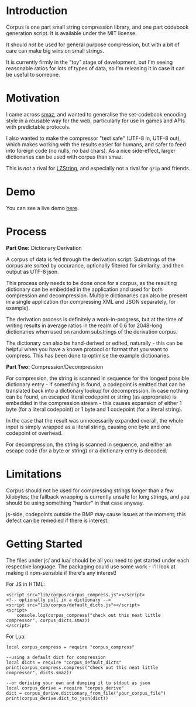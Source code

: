 # Introduction

Corpus is one part small string compression library, and one part codebook generation script. It is available under the MIT license.

It should _not_ be used for general purpose compression, but with a bit of care can make big wins on small strings.

It is currently firmly in the "toy" stage of development, but I'm seeing reasonable ratios for lots of types of data, so I'm releasing it in case it can be useful to someone.

# Motivation

I came across [smaz](https://github.com/antirez/smaz/), and wanted to generalise the set-codebook encoding style in a reusable way for the web, particularly for use in games and APIs with predictable protocols.

I also wanted to make the compressor "text safe" (UTF-8 in, UTF-8 out), which makes working with the results easier for humans, and safer to feed into foreign code (no nulls, no bad chars). As a nice side-effect, larger dictionaries can be used with corpus than smaz.

This is _not_ a rival for [LZString](https://github.com/pieroxy/lz-string), and especially not a rival for `gzip` and friends.

# Demo

You can see a live demo [here](https://1bardesign.github.io/corpus/).

# Process

__Part One:__ Dictionary Derivation

A corpus of data is fed through the derivation script. Substrings of the corpus are sorted by occurance, optionally filtered for similarity, and then output as UTF-8 json.

This process only needs to be done once for a corpus, as the resulting dictionary can be embedded in the application and used for both compression and decompression. Multiple dictionaries can also be present in a single application (for compressing XML and JSON separately, for example).

The derivation process is definitely a work-in-progress, but at the time of writing results in average ratios in the realm of 0.6 for 2048-long dictionaries when used on random substrings of the derivation corpus.

The dictionary can also be hand-derived or edited, naturally - this can be helpful when you have a known protocol or format that you want to compress. This has been done to optimise the example dictionaries.

__Part Two:__ Compression/Decompression

For compression, the string is scanned in sequence for the longest possible dictionary entry - if something is found, a codepoint is emitted that can be translated back into a dictionary lookup for decompression. In case nothing can be found, an escaped literal codepoint or string (as appropriate) is embedded in the compression stream - this causes expansion of either 1 byte (for a literal codepoint) or 1 byte and 1 codepoint (for a literal string).

In the case that the result was unnecessarily expanded overall, the whole input is simply wrapped as a literal string, causing one byte and one codepoint of overhead.

For decompression, the string is scanned in sequence, and either an escape code (for a byte or string) or a dictionary entry is decoded.

# Limitations

Corpus should not be used for compressing strings longer than a few kilobytes; the fallback wrapping is currently unsafe for long strings, and you should be using something "harder" in that case anyway.

js-side, codepoints outside the BMP may cause issues at the moment; this defect can be remedied if there is interest.

# Getting Started

The files under js/ and lua/ should be all you need to get started under each respective language. The packaging could use some work - I'll look at making it npm-sensible if there's any interest!

For JS in HTML:
```
<script src="lib/corpus/corpus_compress.js"></script>
<!-- optionally pull in a dictionary -->
<script src="lib/corpus/default_dicts.js"></script>
<script>
	console.log(corpus_compress("check out this neat little compressor", corpus_dicts.smaz))
</script>
```

For Lua:
```
local corpus_compress = require "corpus_compress"

--using a default dict for compression
local dicts = require "corpus_default_dicts"
print(corpus_compress.compress("check out this neat little compressor", dicts.smaz))

--or deriving your own and dumping it to stdout as json
local corpus_derive = require "corpus_derive"
dict = corpus_derive.dictionary_from_file("your_corpus_file")
print(corpus_derive.dict_to_json(dict))
```
